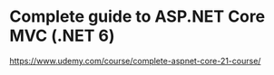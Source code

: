 # Complete guide to ASP.NET Core MVC (.NET 6)

https://www.udemy.com/course/complete-aspnet-core-21-course/

